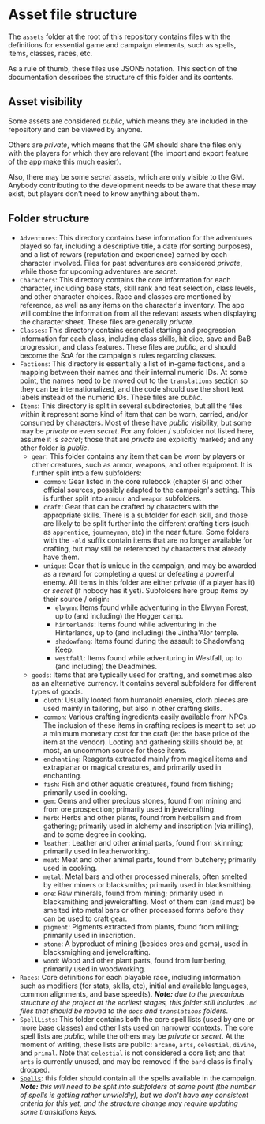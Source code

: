 # Asset file structure

The `assets` folder at the root of this repository contains files with the definitions for essential game and campaign elements, such as spells, items, classes, races, etc.

As a rule of thumb, these files use JSON5 notation.
This section of the documentation describes the structure of this folder and its contents.

## Asset visibility

Some assets are considered _public_, which means they are included in the repository and can be viewed by anyone.

Others are _private_, which means that the GM should share the files only with the players for which they are relevant (the import and export feature of the app make this much easier).

Also, there may be some _secret_ assets, which are only visible to the GM. Anybody contributing to the development needs to be aware that these may exist, but players don't need to know anything about them.

## Folder structure

-   `Adventures`: This directory contains base information for the adventures played so far, including a descriptive title, a date (for sorting purposes), and a list of rewars (reputation and experience) earned by each character involved. Files for past adventures are considered _private_, while those for upcoming adventures are _secret_.
-   `Characters`: This directory contains the core information for each character, including base stats, skill rank and feat selection, class levels, and other character choices. Race and classes are mentioned by reference, as well as any items on the character's inventory. The app will combine the information from all the relevant assets when displaying the character sheet. These files are generally _private_.
-   `Classes`: This directory contains essnetial starting and progression information for each class, including class skills, hit dice, save and BaB progression, and class features. These files are _public_, and should become the SoA for the campaign's rules regarding classes.
-   `Factions`: This directory is essentially a list of in-game factions, and a mapping between their names and their internal numeric IDs. At some point, the names need to be moved out to the `translations` section so they can be internationalized, and the code should use the short text labels instead of the numeric IDs. These files are _public_.
-   `Items`: This directory is split in several subdirectories, but all the files within it represent some kind of item that can be worn, carried, and/or consumed by characters. Most of these have _public_ visibility, but some may be _private_ or even _secret_. For any folder / subfolder not listed here, assume it is _secret_; those that are _private_ are explicitly marked; and any other folder is _public_.
    -   `gear`: This folder contains any item that can be worn by players or other creatures, such as armor, weapons, and other equipment. It is further split into a few subfolders:
        -   `common`: Gear listed in the core rulebook (chapter 6) and other official sources, possibly adapted to the campaign's setting. This is further split into `armour` and `weapon` subfolders.
        -   `craft`: Gear that can be crafted by characters with the appropriate skills. There is a subfolder for each skill, and those are likely to be split further into the different crafting tiers (such as `apprentice`, `journeyman`, etc) in the near future. Some folders with the `-old` suffix contain items that are no longer available for crafting, but may still be referenced by characters that already have them.
        -   `unique`: Gear that is unique in the campaign, and may be awarded as a reward for completing a quest or defeating a powerful enemy. All items in this folder are either _private_ (if a player has it) or _secret_ (if nobody has it yet). Subfolders here group items by their source / origin:
            -   `elwynn`: Items found while adventuring in the Elwynn Forest, up to (and including) the Hogger camp.
            -   `hinterlands`: Items found while adventuring in the Hinterlands, up to (and including) the Jintha'Alor temple.
            -   `shadowfang`: Items found during the assault to Shadowfang Keep.
            -   `westfall`: Items found while adventuring in Westfall, up to (and including) the Deadmines.
    -   `goods`: Items that are typically used for crafting, and sometimes also as an alternative currency. It contains several subfolders for different types of goods.
        -   `cloth`: Usually looted from humanoid enemies, cloth pieces are used mainly in tailoring, but also in other crafting skills.
        -   `common`: Various crafting ingredients easily available from NPCs. The inclusion of these items in crafting recipes is meant to set up a minimum monetary cost for the craft (ie: the base price of the item at the vendor). Looting and gathering skills should be, at most, an uncommon source for these items.
        -   `enchanting`: Reagents extracted mainly from magical items and extraplanar or magical creatures, and primarily used in enchanting.
        -   `fish`: Fish and other aquatic creatures, found from fishing; primarily used in cooking.
        -   `gem`: Gems and other precious stones, found from mining and from ore prospection; primarily used in jewelcrafting.
        -   `herb`: Herbs and other plants, found from herbalism and from gathering; primarily used in alchemy and inscription (via milling), and to some degree in cooking.
        -   `leather`: Leather and other animal parts, found from skinning; primarily used in leatherworking.
        -   `meat`: Meat and other animal parts, found from butchery; primarily used in cooking.
        -   `metal`: Metal bars and other processed minerals, often smelted by either miners or blacksmiths; primarily used in blacksmithing.
        -   `ore`: Raw minerals, found from mining; primarily used in blacksmithing and jewelcrafting. Most of them can (and must) be smelted into metal bars or other processed forms before they can be used to craft gear.
        -   `pigment`: Pigments extracted from plants, found from milling; primarily used in inscription.
        -   `stone`: A byproduct of mining (besides ores and gems), used in blacksmighing and jewelcrafting.
        -   `wood`: Wood and other plant parts, found from lumbering, primarily used in woodworking.
-   `Races`: Core definitions for each playable race, including information such as modifiers (for stats, skills, etc), initial and available languages, common alignments, and base speed(s). _**Note:** due to the precarious structure of the project at the earliest stages, this folder still includes `.md` files that should be moved to the `docs` and `translations` folders._
-   `SpellLists`: This folder contains both the core spell lists (used by one or more base classes) and other lists used on narrower contexts. The core spell lists are _public_, while the others may be _private_ or _secret_. At the moment of writing, these lists are public: `arcane`, `arts`, `celestial`, `divine`, and `primal`. Note that `celestial` is not considered a core list; and that `arts` is currently unused, and may be removed if the `bard` class is finally dropped.
-   [`Spells`](spell.en.md): this folder should contain all the spells available in the campaign. _**Note:** this will need to be split into subfolders at some point (the number of spells is getting rather unwieldly), but we don't have any consistent criteria for this yet, and the structure change may require updating some translations keys._
